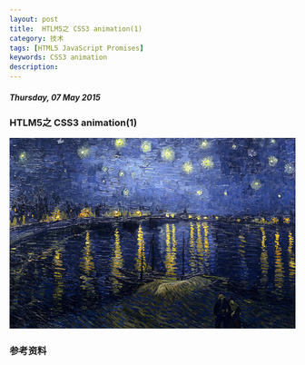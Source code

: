 ```yaml
---
layout: post
title:  HTLM5之 CSS3 animation(1)
category: 技术
tags: [HTML5 JavaScript Promises]
keywords: CSS3 animation
description: 
---
```


##### Thursday, 07 May 2015

### HTLM5之 CSS3 animation(1)

![梵高](/../../assets/img/tech/2015/vincent_van_Gogh_3.jpg)


### 参考资料


